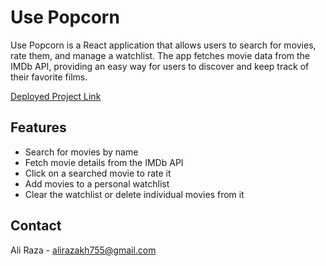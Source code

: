 # Use Popcorn

Use Popcorn is a React application that allows users to search for movies, rate them, and manage a watchlist. The app fetches movie data from the IMDb API, providing an easy way for users to discover and keep track of their favorite films.

[Deployed Project Link](https://popcorn-and-movies-aliraza.vercel.app/)

## Features

- Search for movies by name
- Fetch movie details from the IMDb API
- Click on a searched movie to rate it
- Add movies to a personal watchlist
- Clear the watchlist or delete individual movies from it

## Contact

Ali Raza - [alirazakh755@gmail.com](mailto:alirazakh755@gmail.com)
